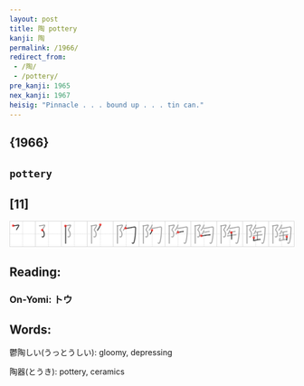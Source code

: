 ```yaml
---
layout: post
title: 陶 pottery
kanji: 陶
permalink: /1966/
redirect_from:
 - /陶/
 - /pottery/
pre_kanji: 1965
nex_kanji: 1967
heisig: "Pinnacle . . . bound up . . . tin can."
---
```


## {1966}

## `pottery`

## [11]

<div class="stroke"><img src="../images/E999B6.png" /></div>

## Reading:

### On-Yomi: トウ

## Words:

鬱陶しい(うっとうしい): gloomy, depressing

陶器(とうき): pottery, ceramics
